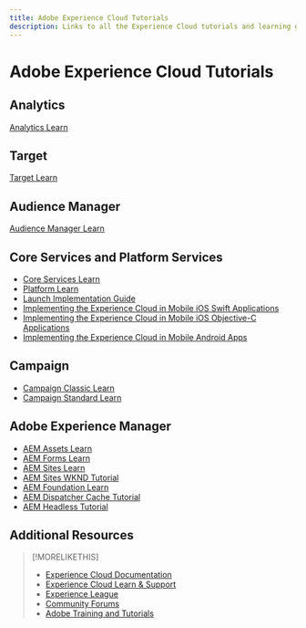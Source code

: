 ```yaml
---
title: Adobe Experience Cloud Tutorials
description: Links to all the Experience Cloud tutorials and learning guides
---
```


# Adobe Experience Cloud Tutorials

## Analytics

[Analytics Learn](https://docs.adobe.com/content/help/en/analytics-learn/tutorials/overview.html)

## Target

[Target Learn](https://docs.adobe.com/content/help/en/target-learn/tutorials/overview.html)

## Audience Manager

[Audience Manager Learn](https://docs.adobe.com/content/help/en/audience-manager-learn/tutorials/overview.html)

## Core Services and Platform Services

* [Core Services Learn](https://docs.adobe.com/content/help/en/core-services-learn/tutorials/overview.html)
* [Platform Learn](https://docs.adobe.com/content/help/en/platform-learn/tutorials/overview.html)
* [Launch Implementation Guide](https://docs.adobe.com/content/help/en/experience-cloud/implementing-in-websites-with-launch/index.html)
* [Implementing the Experience Cloud in Mobile iOS Swift Applications](https://docs.adobe.com/content/help/en/experience-cloud/implementing-in-mobile-ios-swift-apps-with-launch/index.html)
* [Implementing the Experience Cloud in Mobile iOS Objective-C Applications](https://docs.adobe.com/content/help/en/experience-cloud/implementing-in-mobile-ios-objective-c-apps-with-launch/index.html)
* [Implementing the Experience Cloud in Mobile Android Apps](https://docs.adobe.com/content/help/en/experience-cloud/implementing-in-mobile-android-apps-with-launch/index.html)

## Campaign

* [Campaign Classic Learn](https://docs.adobe.com/content/help/en/campaign-learn/campaign-classic-tutorials/overview.html)
* [Campaign Standard Learn](https://docs.adobe.com/content/help/en/campaign-learn/campaign-standard-tutorials/overview.html)

## Adobe Experience Manager

* [AEM Assets Learn](https://docs.adobe.com/content/help/en/experience-manager-learn/assets/overview.html)
* [AEM Forms Learn](https://docs.adobe.com/content/help/en/experience-manager-learn/forms/overview.html)
* [AEM Sites Learn](https://docs.adobe.com/content/help/en/experience-manager-learn/sites/overview.html)
* [AEM Sites WKND Tutorial](https://docs.adobe.com/content/help/en/experience-manager-learn/getting-started-wknd-tutorial-develop/overview.html)
* [AEM Foundation Learn](https://docs.adobe.com/content/help/en/experience-manager-learn/assets/overview.html)
* [AEM Dispatcher Cache Tutorial](https://docs.adobe.com/content/help/en/experience-manager-learn/dispatcher-tutorial/overview.html)
* [AEM Headless Tutorial](https://docs.adobe.com/content/help/en/experience-manager-learn/getting-started-with-aem-headless/overview.html)

## Additional Resources

> [!MORELIKETHIS]
>
>* [Experience Cloud Documentation](https://docs.adobe.com/content/help/en/experience-cloud/user-guides/home.html)
>* [Experience Cloud Learn & Support](https://helpx.adobe.com/support/experience-cloud.html)
>* [Experience League](https://experienceleague.adobe.com/)
>* [Community Forums](https://forums.adobe.com/community/experience-cloud/)
>* [Adobe Training and Tutorials](https://helpx.adobe.com/learning.html?promoid=KAUDK)

<!--
<table>
<tr>
  <td>
    <a href="https://helpx.adobe.com/support/experience-cloud.html">
    <img alt="Learn & Support" src="/assets/roles.png"/>
    </a>
    <div>
    <a href="https://helpx.adobe.com/support/experience-cloud.html"><strong>Learn & Support</strong></a>
    </div>
    <em>Discover resources for learning Experience Cloud solutions.</em>
    <br>
  </td>
  <td>
    <a href="https://experienceleague.adobe.com/">
      <img alt="experience league" src="/assets/design.png">
    </a>
    <div>
    <a href="https://experienceleague.adobe.com/"><strong>Experience League</strong></a>
    </div>
    <em>Learn about key learning resources and upcoming events.</em>
    <br>
  </td>
  <td>
    <a href="https://forums.adobe.com/community/experience-cloud/">
      <img alt="form" src="/assets/dev.png">
    </a>
    <div>
    <a href="https://forums.adobe.com/community/experience-cloud/"><strong>Community Forums</strong></a>
    </div>
    <em>Interact with the Experience Cloud community.</em>
    <br>
  </td>
</tr>
</table>
-->
